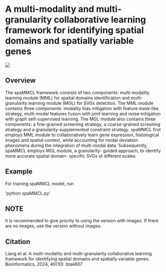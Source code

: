 # A multi-modality and multi-granularity collaborative learning framework for identifying spatial domains and spatially variable genes




![](https://github.com/liangxiao-cs/spaMMCL/blob/main/Framework.jpg)

## Overview
The spaMMCL framework consists of two components: multi-modality learning module (MML) for spatial domains identification and multi-granularity learning module (MGL) for SVGs detection. The MML module contains three components: modality bias mitigation with feature mask-like strategy, multi-modal features fusion with joint learning and noise mitigation with graph self-supervised learning. The MGL module also contains three components: a fine-grained screening strategy, a coarse-grained screening strategy and a granularity-supplemented constraint strategy. spaMMCL first employs MML module to collaboratively learn gene expression, histological images and spatial context, while accounting for modal deviation phenomena during the integration of multi-modal data. Subsequently, spaMMCL employs MGL module, a granularity- guided approach, to identify more accurate spatial domain- specific SVGs at different scales.


## Example

For training spaMMCL model, run

'python spaMMCL.py'

## NOTE
It is recommended to give priority to using the version with images. If there are no images, use the version without images.

## Citation
Liang et al. A multi-modality and multi-granularity collaborative learning framework for identifying spatial domains and spatially variable genes. Bioinformatics, 2024, 40(10): btae607

